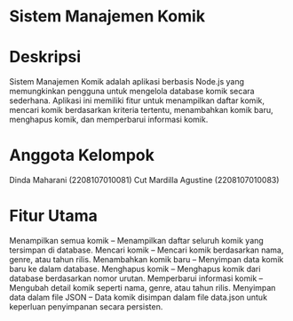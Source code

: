 # Sistem Manajemen Komik

# Deskripsi
Sistem Manajemen Komik adalah aplikasi berbasis Node.js yang memungkinkan pengguna untuk mengelola database komik secara sederhana. Aplikasi ini memiliki fitur untuk menampilkan daftar komik, mencari komik berdasarkan kriteria tertentu, menambahkan komik baru, menghapus komik, dan memperbarui informasi komik.

# Anggota Kelompok

Dinda Maharani (2208107010081)
Cut Mardilla Agustine (2208107010083)

# Fitur Utama
Menampilkan semua komik – Menampilkan daftar seluruh komik yang tersimpan di database.
Mencari komik – Mencari komik berdasarkan nama, genre, atau tahun rilis.
Menambahkan komik baru – Menyimpan data komik baru ke dalam database.
Menghapus komik – Menghapus komik dari database berdasarkan nomor urutan.
Memperbarui informasi komik – Mengubah detail komik seperti nama, genre, atau tahun rilis.
Menyimpan data dalam file JSON – Data komik disimpan dalam file data.json untuk keperluan penyimpanan secara persisten.
